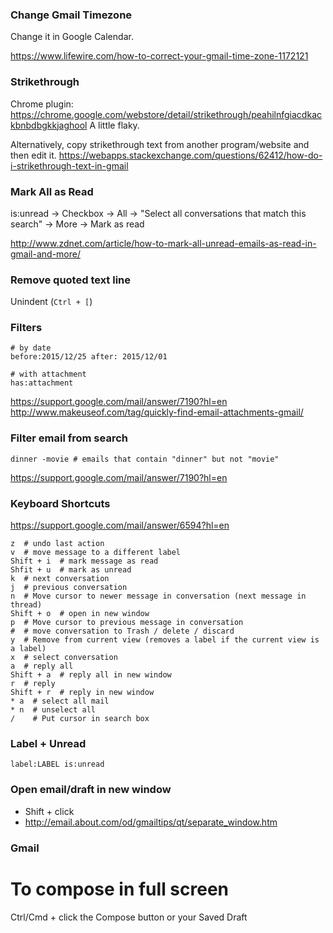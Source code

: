 ### Change Gmail Timezone

Change it in Google Calendar.

https://www.lifewire.com/how-to-correct-your-gmail-time-zone-1172121


### Strikethrough

Chrome plugin: https://chrome.google.com/webstore/detail/strikethrough/peahilnfgiacdkackbnbdbgkkjaghool
A little flaky.

Alternatively, copy strikethrough text from another program/website and then edit it.
https://webapps.stackexchange.com/questions/62412/how-do-i-strikethrough-text-in-gmail


### Mark All as Read

is:unread -> Checkbox -> All -> "Select all conversations that match this search" -> More -> Mark as read

http://www.zdnet.com/article/how-to-mark-all-unread-emails-as-read-in-gmail-and-more/


### Remove quoted text line

Unindent (`Ctrl + [`)


### Filters

```
# by date
before:2015/12/25 after: 2015/12/01

# with attachment
has:attachment
```

https://support.google.com/mail/answer/7190?hl=en
http://www.makeuseof.com/tag/quickly-find-email-attachments-gmail/


### Filter email from search

```
dinner -movie # emails that contain "dinner" but not "movie"
```

https://support.google.com/mail/answer/7190?hl=en


### Keyboard Shortcuts

https://support.google.com/mail/answer/6594?hl=en

```
z  # undo last action
v  # move message to a different label
Shift + i  # mark message as read
Shfit + u  # mark as unread
k  # next conversation
j  # previous conversation
n  # Move cursor to newer message in conversation (next message in thread)
Shift + o  # open in new window
p  # Move cursor to previous message in conversation
#  # move conversation to Trash / delete / discard
y  # Remove from current view (removes a label if the current view is a label)
x  # select conversation
a  # reply all
Shift + a  # reply all in new window
r  # reply
Shift + r  # reply in new window
* a  # select all mail
* n  # unselect all
/    # Put cursor in search box
```


### Label + Unread

```
label:LABEL is:unread
```


### Open email/draft in new window

* Shift + click
* http://email.about.com/od/gmailtips/qt/separate_window.htm


### Gmail ###

# To compose in full screen
Ctrl/Cmd + click the Compose button or your Saved Draft